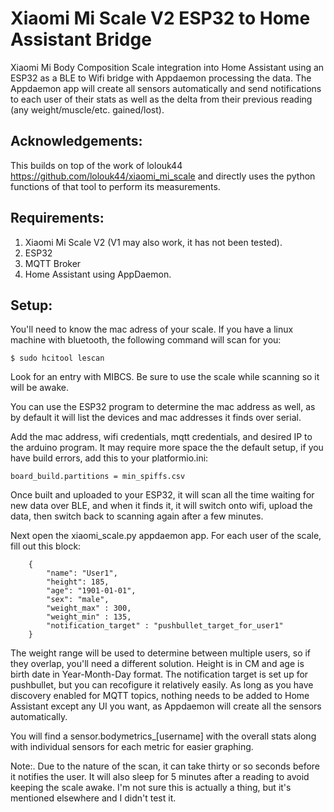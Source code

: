 # Xiaomi Mi Scale V2 ESP32 to Home Assistant Bridge
Xiaomi Mi Body Composition Scale integration into Home Assistant using an ESP32 as a BLE to Wifi bridge with Appdaemon processing the data.
The Appdaemon app will create all sensors automatically and send notifications to each user of their stats as well as the delta from their previous reading (any weight/muscle/etc. gained/lost).

## Acknowledgements: 
This builds on top of the work of lolouk44 https://github.com/lolouk44/xiaomi_mi_scale and directly uses the python functions of that tool to perform its measurements.

## Requirements:
1. Xiaomi Mi Scale V2 (V1 may also work, it has not been tested).
2. ESP32
3. MQTT Broker
4. Home Assistant using AppDaemon.

## Setup:
You'll need to know the mac adress of your scale.  If you have a linux machine with bluetooth, the following command will scan for you:
```
$ sudo hcitool lescan
```
Look for an entry with MIBCS.  Be sure to use the scale while scanning so it will be awake.

You can use the ESP32 program to determine the mac address as well, as by default it will list the devices and mac addresses it finds over serial.

Add the mac address, wifi credentials, mqtt credentials, and desired IP to the arduino program.  It may require more space the the default setup, if you have build errors, add this to your platformio.ini:
```
board_build.partitions = min_spiffs.csv
```
Once built and uploaded to your ESP32, it will scan all the time waiting for new data over BLE, and when it finds it, it will switch onto wifi, upload the data, then switch back to scanning again after a few minutes.

Next open the xiaomi_scale.py appdaemon app.
For each user of the scale, fill out this block:
```
    {
        "name": "User1",
        "height": 185,
        "age": "1901-01-01",
        "sex": "male",
        "weight_max" : 300,
        "weight_min" : 135,
        "notification_target" : "pushbullet_target_for_user1"
    }
```
The weight range will be used to determine between multiple users, so if they overlap, you'll need a different solution.
Height is in CM and age is birth date in Year-Month-Day format.
The notification target is set up for pushbullet, but you can recofigure it relatively easily.
As long as you have discovery enabled for MQTT topics, nothing needs to be added to Home Assistant except any UI you want, as Appdaemon will create all the sensors automatically.

You will find a sensor.bodymetrics_[username] with the overall stats along with individual sensors for each metric for easier graphing.

Note:. Due to the nature of the scan, it can take thirty or so seconds before it notifies the user.  It will also sleep for 5 minutes after a reading to avoid keeping the scale awake.  I'm not sure this is actually a thing, but it's mentioned elsewhere and I didn't test it.
